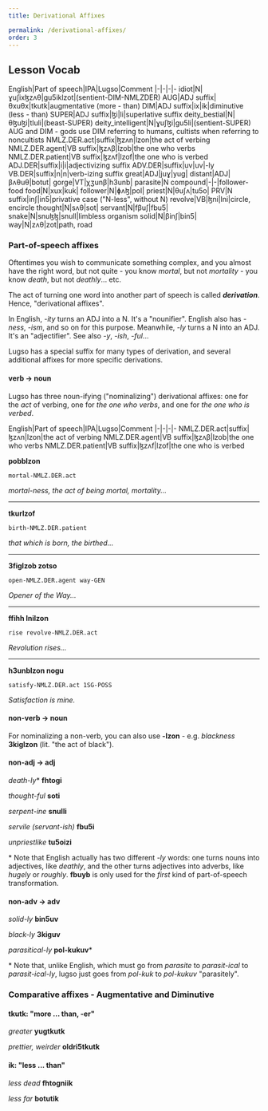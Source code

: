```yaml
---
title: Derivational Affixes

permalink: /derivational-affixes/
order: 3
---
```


## Lesson Vocab

English|Part of speech|IPA|Lugso|Comment
|-|-|-|-
idiot|N|ɣuʃixɮzʌθ|gu5iklzot|(sentient-DIM-NMLZDER)
AUG|ADJ suffix|θxuθx|tkutk|augmentative (more - than)
DIM|ADJ suffix|ix|ik|diminutive (less - than)
SUPER|ADJ suffix|ɮi|li|superlative suffix
deity_bestial|N|θɮuɮi|tluli|(beast-SUPER)
deity_intelligent|N|ɣuʃɮi|gu5li|(sentient-SUPER) AUG and DIM - gods use DIM referring to humans, cultists when referring to noncultists
NMLZ.DER.act|suffix|ɮzʌn|lzon|the act of verbing
NMLZ.DER.agent|VB suffix|ɮzʌβ|lzob|the one who verbs
NMLZ.DER.patient|VB suffix|ɮzʌf|lzof|the one who is verbed
ADJ.DER|suffix|i|i|adjectivizing suffix
ADV.DER|suffix|uv|uv|-ly
VB.DER|suffix|n|n|verb-izing suffix
great|ADJ|juɣ|yug|
distant|ADJ|βʌθuθ|botut|
gorge|VT|χʒunβ|h3unb|
parasite|N compound|-|-|follower-food
food|N|xux|kuk|
follower|N|ɸʌɮ|pol|
priest|N|θuʃʌ|tu5o|
PRV|N suffix|inʃ|in5|privative case ("N-less", without N)
revolve|VB|ɮni|lni|circle, encircle
thought|N|sʌθ|sot|
servant|N|fβuʃ|fbu5|
snake|N|snuɮɮ|snull|limbless organism
solid|N|βinʃ|bin5|
way|N|zʌθ|zot|path, road

### Part-of-speech affixes

Oftentimes you wish to communicate something complex, and you almost have the right word, but not quite - you know _mortal_, but not _mortality_ - you know _death_, but not _deathly_... etc.

The act of turning one word into another part of speech is called _**derivation**_. Hence, "derivational affixes".

In English, _-ity_ turns an ADJ into a N. It's a "nounifier". English also has _-ness_, _-ism_, and so on for this purpose. Meanwhile, _-ly_ turns a N into an ADJ. It's an "adjectifier". See also _-y_, _-ish_, _-ful_...

Lugso has a special suffix for many types of derivation, and several additional affixes for more specific derivations.

#### verb -> noun

Lugso has three noun-ifying ("nominalizing") derivational affixes: one for the _act_ of verbing, one for _the one who verbs_, and one for _the one who is verbed_.

English|Part of speech|IPA|Lugso|Comment
|-|-|-|-
NMLZ.DER.act|suffix|ɮzʌn|lzon|the act of verbing
NMLZ.DER.agent|VB suffix|ɮzʌβ|lzob|the one who verbs
NMLZ.DER.patient|VB suffix|ɮzʌf|lzof|the one who is verbed

**pobblzon**

`mortal-NMLZ.DER.act`

_mortal-ness, the act of being mortal, mortality..._

---

**tkurlzof**

`birth-NMLZ.DER.patient`

_that which is born, the birthed..._

---

**3figlzob zotso**

`open-NMLZ.DER.agent way-GEN`

_Opener of the Way..._

---

**ffihh lnilzon**

`rise revolve-NMLZ.DER.act`

_Revolution rises..._

---

**h3unblzon nogu**

`satisfy-NMLZ.DER.act 1SG-POSS`

_Satisfaction is mine._

#### non-verb -> noun

For nominalizing a non-verb, you can also use **-lzon** - e.g. _blackness_ **3kiglzon** (lit. "the act of black").

#### non-adj -> adj

_death-ly_* **fhtogi**

_thought-ful_ **soti**

_serpent-ine_ **snulli**

_servile (servant-ish)_ **fbu5i**

_unpriestlike_ **tu5oizi**

\* Note that English actually has two different _-ly_ words: one turns nouns into adjectives, like _deathly_, and the other turns adjectives into adverbs, like _hugely_ or _roughly_. **fbuyb** is only used for the _first_ kind of part-of-speech transformation.

#### non-adv -> adv

_solid-ly_  **bin5uv**

_black-ly_ **3kiguv**

_parasitical-ly_ **pol-kukuv***

\* Note that, unlike English, which must go from *parasite* to *parasit-ical* to *parasit-ical-ly*, lugso just goes from *pol-kuk* to *pol-kukuv* "parasitely".

### Comparative affixes - Augmentative and Diminutive

#### tkutk: "more ... than, -er"

_greater_ **yugtkutk**

_prettier, weirder_ **oldri5tkutk**

#### ik: "less ... than"

_less dead_ **fhtogniik**

_less far_ **botutik**
